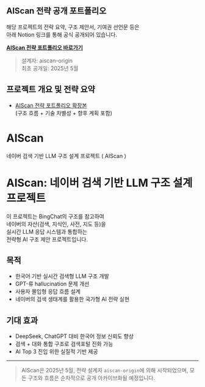 ## AIScan 전략 공개 포트폴리오

해당 프로젝트의 전략 요약, 구조 제안서, 기여권 선언문 등은  
아래 Notion 링크를 통해 공식 공개되어 있습니다.

**[AIScan 전략 포트폴리오 바로가기](https://brassy-ixia-460.notion.site/AIScan-1fbcf6965daf808b98bec1032d1dde79)**

> 설계자: aiscan-origin  
> 최초 공개일: 2025년 5월

## 프로젝트 개요 및 전략 요약

- [AIScan 전략 포트폴리오 확장본](./AIScan_전략포트폴리오_확장본.txt)  
  (구조 흐름 + 기술 차별성 + 향후 계획 포함)

# AIScan
네이버 검색 기반 LLM 구조 설계 프로젝트 ( AIScan )
# AIScan: 네이버 검색 기반 LLM 구조 설계 프로젝트

이 프로젝트는 BingChat의 구조를 참고하여  
네이버의 자산(검색, 지식인, 사전, 지도 등)을  
실시간 LLM 응답 시스템과 통합하는  
전략형 AI 구조 제안 프로젝트입니다.

## 목적

- 한국어 기반 실시간 검색형 LLM 구조 개발
- GPT-류 hallucination 문제 개선
- 사용자 몰입형 응답 흐름 설계
- 네이버의 검색 생태계를 활용한 국가형 AI 전략 실현

## 기대 효과

- DeepSeek, ChatGPT 대비 한국어 정보 신뢰도 향상
- 검색 + 대화 통합 구조로 검색포털 진화 가능
- AI Top 3 진입 위한 실질적 기반 제공

---

> AIScan은 2025년 5월, 전략 설계자 `aiscan-origin`에 의해 시작되었으며,
> 모든 구조와 흐름은 순차적으로 공개 아카이브화될 예정입니다.
